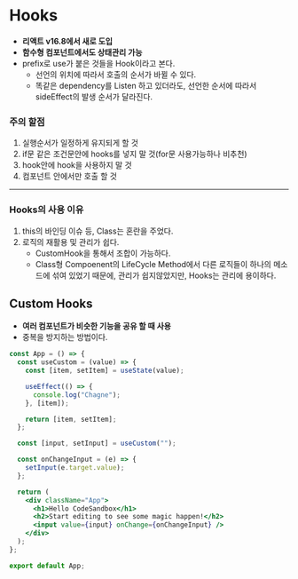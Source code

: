# Hooks
- **리액트 v16.8에서 새로 도입**<br>
- **함수형 컴포넌트에서도 상태관리 가능**
- prefix로 use가 붙은 것들을 Hook이라고 본다.
  - 선언의 위치에 따라서 호출의 순서가 바뀔 수 있다.
  - 똑같은 dependency를 Listen 하고 있더라도, 선언한 순서에 따라서 sideEffect의 발생 순서가 달라진다.

### 주의 할점
1. 실행순서가 일정하게 유지되게 할 것
2. if문 같은 조건문안에 hooks를 넣지 말 것(for문 사용가능하나 비추천)
3. hook안에 hook을 사용하지 말 것
4. 컴포넌트 안에서만 호출 할 것
***

### Hooks의 사용 이유
1. this의 바인딩 이슈 등, Class는 혼란을 주었다.
2. 로직의 재활용 및 관리가 쉽다.
   - CustomHook을 통해서 조합이 가능하다.
   - Class형 Compoenent의 LifeCycle Method에서 다른 로직들이 하나의 메소드에 섞여 있었기 때문에, 
     관리가 쉽지않았지만, Hooks는 관리에 용이하다.


## Custom Hooks
- **여러 컴포넌트가 비슷한 기능을 공유 할 때 사용**
- 중복을 방지하는 방법이다.
```jsx
const App = () => {
  const useCustom = (value) => {
    const [item, setItem] = useState(value);

    useEffect(() => {
      console.log("Chagne");
    }, [item]);

    return [item, setItem];
  };

  const [input, setInput] = useCustom("");

  const onChangeInput = (e) => {
    setInput(e.target.value);
  };

  return (
    <div className="App">
      <h1>Hello CodeSandbox</h1>
      <h2>Start editing to see some magic happen!</h2>
      <input value={input} onChange={onChangeInput} />
    </div>
  );
};

export default App;
```

